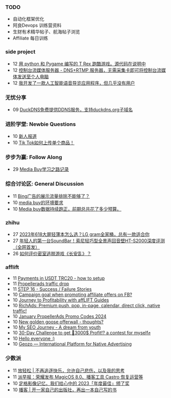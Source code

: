 ### TODO
-  自动化框架优化
-  阿良Devops 训练营资料
-  生财有术精华帖子、航海帖子浏览
-  Affiliate 每日训练

### side project
<!-- sideproject:START -->
-  12 [用 python 和 Pygame 编写的 T Rex 跑酷游戏。源代码在说明中](https://www.youtube.com/watch?v=pZySIXSelCA)
-  12 [控制台流媒体服务器 - DNS+RTMP 服务器，无需采集卡即可将控制台流媒体发送至个人电脑](https://github.com/Aioros/console-streaming-server)
-  12 [我开发了一款人工智能语音导览应用程序，但几乎没有用户](https://www.reddit.com/r/SideProject/comments/18gpp0e/ive_built_an_ai_audio_tour_app_but_have_almost_no/)<!-- sideproject:END -->


### 无忧分享
<!-- ruyo:START -->
-  09 [DuckDNS免费提供DDNS服务，支持duckdns.org子域名](https://51.ruyo.net/18593.html)<!-- ruyo:END -->

### 进阶学堂: Newbie Questions
<!-- advertcn1:START -->
-  10 [新人报道](https://www.advertcn.com/thread-113621-1-1.html)
-  10 [Tik Tok如何上传单个商品！](https://www.advertcn.com/thread-113620-1-1.html)<!-- advertcn1:END -->

### 步步为赢: Follow Along
<!-- advertcn2:START -->
-  29 [Media Buy学习之路记录](https://www.advertcn.com/thread-113493-1-1.html)<!-- advertcn2:END -->

### 综合讨论区: General Discussion
<!-- advertcn3:START -->
-  11 [Bing广告的展示流量排除不能够了？](https://www.advertcn.com/thread-113628-1-1.html)
-  10 [media buy的环境要求](https://www.advertcn.com/thread-113626-1-1.html)
-  10 [Media buy数据持续跑正，前期总共花了多少预算。](https://www.advertcn.com/thread-113622-1-1.html)<!-- advertcn3:END -->


### zhihu
<!-- zhihu:START -->
-  27 [2023年618大屏轻薄本怎么选？LG gram全家桶，总有一款适合你](http://zhuanlan.zhihu.com/p/632641888?utm_campaign=rss&utm_medium=rss&utm_source=rss&utm_content=title)
-  27 [年轻人的第一台SoundBar！索尼轻巧型全景声回音壁HT-S2000深度评测（全网首发）](http://zhuanlan.zhihu.com/p/630990296?utm_campaign=rss&utm_medium=rss&utm_source=rss&utm_content=title)
-  26 [如何评价密室逃脱游戏《长安乱》？](http://www.zhihu.com/question/563950552/answer/3045961312?utm_campaign=rss&utm_medium=rss&utm_source=rss&utm_content=title)<!-- zhihu:END -->

### afflift
<!-- afflift:START -->
-  11 [Payments in USDT TRC20 - how to setup](https://afflift.com/f/threads/payments-in-usdt-trc20-how-to-setup.12435/)
-  11 [Propellerads traffic drop](https://afflift.com/f/threads/propellerads-traffic-drop.12404/)
-  11 [STEP 16 - Success / Failure Stories](https://afflift.com/f/threads/step-16-success-failure-stories.12327/)
-  10 [Campaign goal when promoting affiliate offers on FB?](https://afflift.com/f/threads/campaign-goal-when-promoting-affiliate-offers-on-fb.12436/)
-  10 [Journey to Profitability with affLIFT Guides](https://afflift.com/f/threads/journey-to-profitability-with-afflift-guides.10148/)
-  10 [RichAds: Premium push, pop, in-page, calendar, direct click, native traffic!](https://afflift.com/f/threads/richads-premium-push-pop-in-page-calendar-direct-click-native-traffic.991/)
-  10 [January PropellerAds Promo Codes 2024](https://afflift.com/f/threads/january-propellerads-promo-codes-2024.12417/)
-  10 [New golden goose offerwall - thoughts?](https://afflift.com/f/threads/new-golden-goose-offerwall-thoughts.12428/)
-  10 [My SEO Journey - A dream from youth](https://afflift.com/f/threads/my-seo-journey-a-dream-from-youth.12005/)
-  10 [30-Day Challenge to get 🎯3000$ Profit⁉ a contest for myself✊](https://afflift.com/f/threads/30-day-challenge-to-get-%F0%9F%8E%AF3000-profit%E2%81%89-a-contest-for-myself%E2%9C%8A.9419/)
-  10 [Hello everyone :&rpar;](https://afflift.com/f/threads/hello-everyone.12425/)
-  10 [Geozo — International Platform for Native Advertising](https://afflift.com/f/threads/geozo-%E2%80%94-international-platform-for-native-advertising.12082/)<!-- afflift:END -->

### 少数派
<!-- sspai:START -->
-  11 [放轻松 | 不再追逐快乐，允许自己悲伤，以及我的思考](https://sspai.com/post/85462)
-  11 [派早报：荣耀发布 MagicOS 8.0、播客工具 Castro 恢复运营等](https://sspai.com/post/85729)
-  10 [定格影像记忆，我们给心中的 2023「年度最佳」颁了奖](https://sspai.com/post/85655)
-  10 [播客 | 开一家自己的出版社，再出一本自己写的书](https://sspai.com/post/85675)<!-- sspai:END -->
